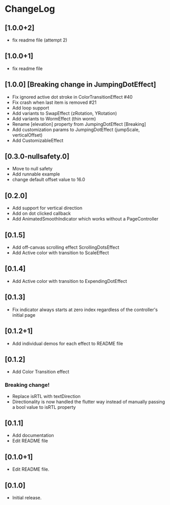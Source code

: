 # ChangeLog
## [1.0.0+2]
- fix readme file (attempt 2)
## [1.0.0+1]
- fix readme file
## [1.0.0] [Breaking change in JumpingDotEffect]
- Fix ignored active dot stroke in ColorTransitionEffect #40
- Fix crash when last item is removed #21
- Add loop support
- Add variants to SwapEffect (zRotation, YRotation)
- Add variants to WormEffect (thin worm)
- Rename [elevation] property from JumpingDotEffect [Breaking]
- Add customization params to JumpingDotEffect (jumpScale, verticalOffset)
- Add CustomizableEffect
## [0.3.0-nullsafety.0]
- Move to null safety
- Add runnable example
- change default offset value to 16.0 

## [0.2.0]
- Add support for vertical direction
- Add on dot clicked callback
- Add AnimatedSmoothIndicator which works without a PageController

## [0.1.5]
- Add off-canvas scrolling effect ScrollingDotsEffect
- Add Active color with transition to ScaleEffect

## [0.1.4]

- Add Active color with transition to ExpendingDotEffect

## [0.1.3]

- Fix indicator always starts at zero index regardless of the controller's initial page

## [0.1.2+1]

- Add individual demos for each effect to README file

## [0.1.2]

- Add Color Transition effect

### Breaking change!

- Replace isRTL with textDirection
- Directionality is now handled the flutter way instead of manually passing a bool value to isRTL property

## [0.1.1]

- Add documentation
- Edit README file

## [0.1.0+1]

- Edit README file.

## [0.1.0]

- Initial release.
